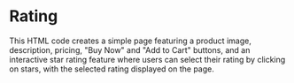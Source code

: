 # Rating
This HTML code creates a simple page featuring a product image, description, pricing, "Buy Now" and "Add to Cart" buttons, and an interactive star rating feature where users can select their rating by clicking on stars, with the selected rating displayed on the page.
